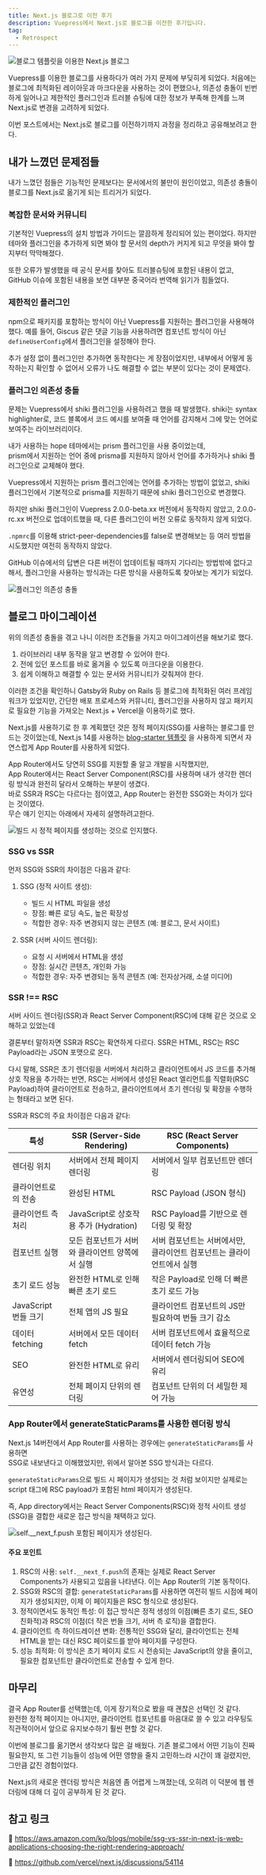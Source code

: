 ```yaml
---
title: Next.js 블로그로 이전 후기
description: Vuepress에서 Next.js로 블로그를 이전한 후기입니다.
tag:
  - Retrospect
---
```


![블로그 템플릿을 이용한 Next.js 블로그](https://github.com/user-attachments/assets/f4ba8b87-6d10-40d2-9ff9-df53437d666a)

Vuepress를 이용한 블로그를 사용하다가 여러 가지 문제에 부딪히게 되었다.
처음에는 블로그에 최적화된 레이아웃과 마크다운을 사용하는 것이 편했으나,
의존성 충돌이 빈번하게 일어나고 제한적인 플러그인과 트러블 슈팅에 대한 정보가 부족해 한계를 느껴 Next.js로 변경을 고려하게 되었다.

이번 포스트에서는 Next.js로 블로그를 이전하기까지 과정을 정리하고 공유해보려고 한다.

<!-- end -->

## 내가 느꼈던 문제점들

내가 느꼈던 점들은 기능적인 문제보다는 문서에서의 불만이 원인이었고, 의존성 충돌이 블로그를 Next.js로 옮기게 되는 트리거가 되었다.

### 복잡한 문서와 커뮤니티

기본적인 Vuepress의 설치 방법과 가이드는 깔끔하게 정리되어 있는 편이었다.
하지만 테마와 플러그인을 추가하게 되면 봐야 할 문서의 depth가 커지게 되고 무엇을 봐야 할지부터 막막해졌다.

또한 오류가 발생했을 때 공식 문서를 찾아도 트러블슈팅에 포함된 내용이 없고, GitHub 이슈에 포함된 내용을 보면 대부분 중국어라 번역해 읽기가 힘들었다.

### 제한적인 플러그인

npm으로 패키지를 포함하는 방식이 아닌 Vuepress를 지원하는 플러그인을 사용해야 했다.
예를 들어, Giscus 같은 댓글 기능을 사용하려면 컴포넌트 방식이 아닌 `defineUserConfig`에서 플러그인을 설정해야 한다.

추가 설정 없이 플러그인만 추가하면 동작한다는 게 장점이었지만, 내부에서 어떻게 동작하는지 확인할 수 없어서 오류가 나도 해결할 수 없는 부분이 있다는 것이 문제였다.

### 플러그인 의존성 충돌

문제는 Vuepress에서 shiki 플러그인을 사용하려고 했을 때 발생했다.
shiki는 syntax highlighter로, 코드 블록에서 코드 예시를 보여줄 때 언어를 감지해서 그에 맞는 언어로 보여주는 라이브러리이다.

내가 사용하는 hope 테마에서는 prism 플러그인을 사용 중이었는데,  
prism에서 지원하는 언어 중에 prisma를 지원하지 않아서 언어를 추가하거나 shiki 플러그인으로 교체해야 했다.

Vuepress에서 지원하는 prism 플러그인에는 언어를 추가하는 방법이 없었고,
shiki 플러그인에서 기본적으로 prisma를 지원하기 때문에 shiki 플러그인으로 변경했다.

하지만 shiki 플러그인이 Vuepress 2.0.0-beta.xx 버전에서 동작하지 않았고, 2.0.0-rc.xx 버전으로 업데이트했을 때,
다른 플러그인이 버전 오류로 동작하지 않게 되었다.

`.npmrc`를 이용해 strict-peer-dependencies를 false로 변경해보는 등 여러 방법을 시도했지만 여전히 동작하지 않았다.

GitHub 이슈에서의 답변은 다른 버전이 업데이트될 때까지 기다리는 방법밖에 없다고 해서,
플러그인을 사용하는 방식과는 다른 방식을 사용하도록 찾아보는 계기가 되었다.

![플러그인 의존성 충돌](https://github.com/user-attachments/assets/57833166-07b3-47da-bace-8060840b4f29)

## 블로그 마이그레이션

위의 의존성 충돌을 겪고 나니 이러한 조건들을 가지고 마이그레이션을 해보기로 했다.

1. 라이브러리 내부 동작을 알고 변경할 수 있어야 한다.
2. 전에 있던 포스트를 바로 옮겨올 수 있도록 마크다운을 이용한다.
3. 쉽게 이해하고 해결할 수 있는 문서와 커뮤니티가 갖춰져야 한다.

이러한 조건을 확인하니 Gatsby와 Ruby on Rails 등 블로그에 최적화된 여러 프레임워크가 있었지만,
간단한 배포 프로세스와 커뮤니티, 플러그인을 사용하지 않고 패키지로 필요한 기능을 가져오는 Next.js + Vercel을 이용하기로 했다.

Next.js를 사용하기로 한 후 계획했던 것은 정적 페이지(SSG)를 사용하는 블로그를 만드는 것이었는데,
Next.js 14를 사용하는 [blog-starter 템플릿](https://vercel.com/templates/next.js/blog-starter-kit)
을 사용하게 되면서 자연스럽게 App Router를 사용하게 되었다.

App Router에서도 당연히 SSG를 지원할 줄 알고 개발을 시작했지만,  
App Router에서는 React Server Component(RSC)를 사용하며 내가 생각한 렌더링 방식과 완전히 달라서 오해하는 부분이 생겼다.  
바로 SSR과 RSC는 다르다는 점이였고, App Router는 완전한 SSG와는 차이가 있다는 것이였다.  
무슨 얘기 인지는 아래에서 자세히 설명하려고한다.

![빌드 시 정적 페이지를 생성하는 것으로 인지했다.](https://github.com/user-attachments/assets/dab21679-d4d3-44fb-85d4-23a8bcb09b11)

### SSG vs SSR

먼저 SSG와 SSR의 차이점은 다음과 같다:

1. SSG (정적 사이트 생성):

   - 빌드 시 HTML 파일을 생성
   - 장점: 빠른 로딩 속도, 높은 확장성
   - 적합한 경우: 자주 변경되지 않는 콘텐츠 (예: 블로그, 문서 사이트)

2. SSR (서버 사이드 렌더링):

   - 요청 시 서버에서 HTML을 생성
   - 장점: 실시간 콘텐츠, 개인화 가능
   - 적합한 경우: 자주 변경되는 동적 콘텐츠 (예: 전자상거래, 소셜 미디어)

### SSR !== RSC

서버 사이드 렌더링(SSR)과 React Server Component(RSC)에 대해 같은 것으로 오해하고 있었는데

결론부터 말하자면 SSR과 RSC는 확연하게 다르다. SSR은 HTML, RSC는 RSC Payload라는 JSON 포맷으로 온다.

다시 말해, SSR은 초기 렌더링을 서버에서 처리하고 클라이언트에서 JS 코드를 추가해 상호 작용을 추가하는 반면,
RSC는 서버에서 생성된 React 엘리먼트를 직렬화(RSC Payload)하여 클라이언트로 전송하고, 클라이언트에서 초기 렌더링 및 확장을 수행하는 형태라고 보면 된다.

SSR과 RSC의 주요 차이점은 다음과 같다:

| 특성                 | SSR (Server-Side Rendering)                     | RSC (React Server Components)                                         |
| -------------------- | ----------------------------------------------- | --------------------------------------------------------------------- |
| 렌더링 위치          | 서버에서 전체 페이지 렌더링                     | 서버에서 일부 컴포넌트만 렌더링                                       |
| 클라이언트로의 전송  | 완성된 HTML                                     | RSC Payload (JSON 형식)                                               |
| 클라이언트 측 처리   | JavaScript로 상호작용 추가 (Hydration)          | RSC Payload를 기반으로 렌더링 및 확장                                 |
| 컴포넌트 실행        | 모든 컴포넌트가 서버와 클라이언트 양쪽에서 실행 | 서버 컴포넌트는 서버에서만, 클라이언트 컴포넌트는 클라이언트에서 실행 |
| 초기 로드 성능       | 완전한 HTML로 인해 빠른 초기 로드               | 작은 Payload로 인해 더 빠른 초기 로드 가능                            |
| JavaScript 번들 크기 | 전체 앱의 JS 필요                               | 클라이언트 컴포넌트의 JS만 필요하여 번들 크기 감소                    |
| 데이터 fetching      | 서버에서 모든 데이터 fetch                      | 서버 컴포넌트에서 효율적으로 데이터 fetch 가능                        |
| SEO                  | 완전한 HTML로 유리                              | 서버에서 렌더링되어 SEO에 유리                                        |
| 유연성               | 전체 페이지 단위의 렌더링                       | 컴포넌트 단위의 더 세밀한 제어 가능                                   |

### App Router에서 generateStaticParams를 사용한 렌더링 방식

Next.js 14버전에서 App Router를 사용하는 경우에는 `generateStaticParams`를 사용하면  
SSG로 내보낸다고 이해했었지만, 위에서 알아본 SSG 방식과는 다르다.

`generateStaticParams`으로 빌드 시 페이지가 생성되는 것 처럼 보이지만 실제로는 script 태그에 RSC payload가 포함된 html 페이지가 생성된다.

즉, App directory에서는 React Server Components(RSC)와 정적 사이트 생성(SSG)을 결합한 새로운 접근 방식을 채택하고 있다.

![`self.__next_f.push` 포함된 페이지가 생성된다.](https://github.com/user-attachments/assets/4b005652-dad6-4de8-88a8-2216b5c4192e)

#### 주요 포인트

1. RSC의 사용: `self.__next_f.push`의 존재는 실제로 React Server Components가 사용되고 있음을 나타낸다. 이는 App Router의 기본 동작이다.
2. SSG와 RSC의 결합: `generateStaticParams`를 사용하면 여전히 빌드 시점에 페이지가 생성되지만, 이제 이 페이지들은 RSC 형식으로 생성된다.
3. 정적이면서도 동적인 특성: 이 접근 방식은 정적 생성의 이점(빠른 초기 로드, SEO 친화적)과 RSC의 이점(더 작은 번들 크기, 서버 측 로직)을 결합한다.
4. 클라이언트 측 하이드레이션 변화: 전통적인 SSG와 달리, 클라이언트는 전체 HTML을 받는 대신 RSC 페이로드를 받아 페이지를 구성한다.
5. 성능 최적화: 이 방식은 초기 페이지 로드 시 전송되는 JavaScript의 양을 줄이고, 필요한 컴포넌트만 클라이언트로 전송할 수 있게 한다.

## 마무리

결국 App Router를 선택했는데, 이게 장기적으로 봤을 때 괜찮은 선택인 것 같다.  
완전한 정적 페이지는 아니지만, 클라이언트 컴포넌트를 마음대로 쓸 수 있고 라우팅도 직관적이어서 앞으로 유지보수하기 훨씬 편할 것 같다.

이번에 블로그를 옮기면서 생각보다 많은 걸 배웠다.
기존 블로그에서 어떤 기능이 진짜 필요한지, 또 그런 기능들이 성능에 어떤 영향을 줄지 고민하느라 시간이 꽤 걸렸지만, 그만큼 값진 경험이었다.

Next.js의 새로운 렌더링 방식은 처음엔 좀 어렵게 느껴졌는데, 오히려 이 덕분에 웹 렌더링에 대해 더 깊이 공부하게 된 것 같다.

## 참고 링크

📌 https://aws.amazon.com/ko/blogs/mobile/ssg-vs-ssr-in-next-js-web-applications-choosing-the-right-rendering-approach/

📌 https://github.com/vercel/next.js/discussions/54114
